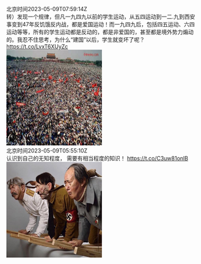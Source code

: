 北京时间2023-05-09T07:59:14Z<br>转）发现一个规律，但凡一九四九以前的学生运动，从五四运动到一二.九到西安事变到47年反饥饿反内战，都是爱国运动！而一九四九后，包括四五运动、六四运动等等，所有的学生运动都是反动的，都是非爱国的，甚至都是境外势力煽动的。我忍不住思考，为什么“建国”以后，学生就变坏了呢？ https://t.co/LvxT6XUyZc<br><img src='/temp/2023/1655724067243081728_0.jpg' width='250' height='250'><br>北京时间2023-05-09T05:55:10Z<br>认识到自己的无知程度，
需要有相当程度的知识！ https://t.co/C3uw81onlB<br><img src='/temp/2023/1655692845997539328_0.jpg' width='250' height='250'><br>